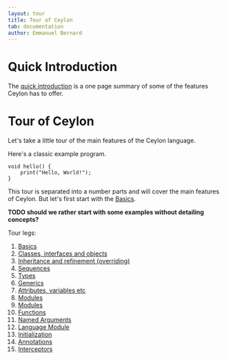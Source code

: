 ```yaml
---
layout: tour
title: Tour of Ceylon
tab: documentation
author: Emmanuel Bernard
---
```


# Quick Introduction

The [quick introduction](introduction) is a one page summary of some of the features 
Ceylon has to offer.

# Tour of Ceylon

Let's take a little tour of the main features of the Ceylon language.

Here's a classic example program.

    void hello() {
        print("Hello, World!");
    }

This tour is separated into a number parts and will cover the main features of 
Ceylon. But let's first start with the [Basics](basics). 

__TODO should we rather start with some examples without detailing concepts?__

Tour legs:

1. [Basics](basics)
1. [Classes, interfaces and objects](classes)
1. [Inheritance and refinement (overriding)](inheritance)
1. [Sequences](sequences)
1. [Types](types)
1. [Generics](generics)
1. [Attributes, variables etc](missing-pieces)
1. [Modules](modules)
1. [Modules](modules)
1. [Functions](functions)
1. [Named Arguments](named-arguments)
1. [Language Module](language-module)
1. [Initialization](initialization)
1. [Annotations](annotations)
1. [Interceptors](interceptors)

